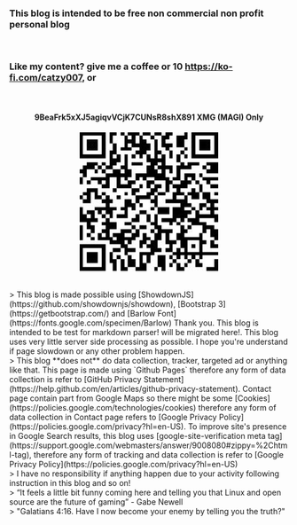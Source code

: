 ### **This blog is intended to be free non commercial non profit personal blog** 

<br>

### Like my content? give me a coffee or 10 <https://ko-fi.com/catzy007>, or

<br>
<h4 align="center">9BeaFrk5xXJ5agiqvVCjK7CUNsR8shX891 <strong>XMG (MAGI) Only</strong></h4>
<p align="center">
	<img src="./pages/about/xmg.jpg" height="250px" alt="MXMG address">
</p> 

<br>
> This blog is made possible using [ShowdownJS](https://github.com/showdownjs/showdown), 
[Bootstrap 3](https://getbootstrap.com/) and [Barlow Font](https://fonts.google.com/specimen/Barlow) Thank you. 
This blog is intended to be test for markdown parser! <https://umbrellafwd.blogspot.com/> will be migrated here!. 
This blog uses very little server side processing as possible. I hope you're understand if page slowdown or any other problem happen.

<br>
> This blog **does not** do data collection, tracker, targeted ad or anything like that. This page is made using `Github Pages` therefore any form of data collection is refer to [GitHub Privacy Statement](https://help.github.com/en/articles/github-privacy-statement). Contact page contain part from Google Maps so there might be some [Cookies](https://policies.google.com/technologies/cookies) therefore any form of data collection in Contact page refers to [Google Privacy Policy](https://policies.google.com/privacy?hl=en-US). To improve site's presence in Google Search results, this blog uses [google-site-verification meta tag](https://support.google.com/webmasters/answer/9008080#zippy=%2Chtml-tag), therefore any form of tracking and data collection is refer to [Google Privacy Policy](https://policies.google.com/privacy?hl=en-US)

<br>
> I have no responsibility if anything happen due to your activity following instruction in this blog and so on! 

<br>
> “It feels a little bit funny coming here and telling you that Linux and open source are the future of gaming” - Gabe Newell

<br>
> "Galatians 4:16. Have I now become your enemy by telling you the truth?"

